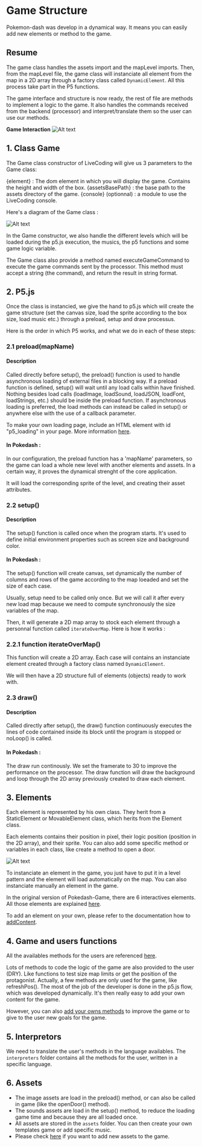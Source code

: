 # Game Structure
Pokemon-dash was develop in a dynamical way. It means you can easily add new elements or method to the game.

## Resume
The game class handles the assets import and the mapLevel imports. Then, from the mapLevel file, the game class will instanciate all element from the map in a 2D array through a factory class called `DynamicElement`. All this process take part in the P5 functions.

The game interface and structure is now ready, the rest of file are methods to implement a logic to the game. It also handles the commands received from the backend (processor) and interpret/translate them so the user can use our methods. 

**Game Interaction**
![Alt text](./../../diagrams/pokedash_interaction.svg)
## 1. Class Game
The Game class constructor of LiveCoding will give us 3 parameters to the Game class:

{element} : The dom element in which you will display the game. Contains the height and width of the box.
{assetsBasePath} : the base path to the assets directory of the game.
{console} (optionnal) : a module to use the LiveCoding console.

Here's a diagram of the Game class :

![Alt text](./../../diagrams/game_class.svg)

In the Game constructor, we also handle the different levels which will be loaded during the p5.js execution, the musics, the p5 functions and some game logic variable.

The Game class also provide a method named executeGameCommand to execute the game commands sent by the processor. This method must accept a string (the command), and return the result in string format.

## 2. P5.js 
Once the class is instancied, we give the hand to p5.js which will create the game structure (set the canvas size, load the sprite according to the box size, load music etc.) through a preload, setup and draw processus.

Here is the order in which P5 works, and what we do in each of these steps:

### 2.1 preload(mapName)
#### Description
Called directly before setup(), the preload() function is used to handle asynchronous loading of external files in a blocking way. If a preload function is defined, setup() will wait until any load calls within have finished. Nothing besides load calls (loadImage, loadSound, loadJSON, loadFont, loadStrings, etc.) should be inside the preload function. If asynchronous loading is preferred, the load methods can instead be called in setup() or anywhere else with the use of a callback parameter. 

To make your own loading page, include an HTML element with id "p5_loading" in your page. More information [here](https://github.com/processing/p5.js/wiki/p5.js-overview#loading-screen).

#### In Pokedash :
In our configuration, the preload function has a 'mapName' parameters, so the game can load a whole new level with another elements and assets. In a certain way, it proves the dynamical strenght of the core application.

It will load the corresponding sprite of the level, and creating their asset attributes. 


### 2.2 setup()
#### Description
The setup() function is called once when the program starts. It's used to define initial environment properties such as screen size and background color.

#### In Pokedash :
The setup() function will create canvas, set dynamically the number of columns and rows of the game according to the map loeaded and set the size of each case.

Usually, setup need to be called only once. But we will call it after every new load map because we need to compute synchronously the size variables of the map.

Then, it will generate a 2D map array to stock each element through a personnal function called `iterateOverMap`. Here is how it works :

### 2.2.1 function iterateOverMap()
This function will create a 2D array. Each case will contains an instanciate element created through a factory class named `DynamicElement`.

We will then have a 2D structure full of elements (objects) ready to work with.

### 2.3 draw()
#### Description
Called directly after setup(), the draw() function continuously executes the lines of code contained inside its block until the program is stopped or noLoop() is called.

#### In Pokedash :
The draw run continously. We set the framerate to 30 to improve the performance on the processor. The draw function will draw the background and loop through the 2D array previously created to draw each element.

## 3. Elements
Each element is represented by his own class. They herit from a StaticElement or MovableElement class, which herits from the Element class. 

Each elements contains their position in pixel, their logic position (position in the 2D array), and their sprite. You can also add some specific method or variables in each class, like create a method to open a door.

![Alt text](./../../diagrams/elements_class.svg)

To instanciate an element in the game, you just have to put it in a level pattern and the element will load automatically on the map. You can also instanciate manually an element in the game. 

In the original version of Pokedash-Game, there are 6 interactives elements. All those elements are explained [here](https://github.com/CPNV-ES/LiveCoding-Pokedash-Game/blob/master/instructions/elements.md).

To add an element on your own, please refer to the documentation how to [addContent](https://github.com/CPNV-ES/LiveCoding-Pokedash-Game/blob/master/docs/developer/addContent/).

## 4. Game and users functions
All the availables methods for the users are referenced [here](https://github.com/CPNV-ES/LiveCoding-Pokedash-Game/blob/master/instructions/functions.md).

Lots of methods to code the logic of the game are also provided to the user (DRY). Like functions to test size map limits or get the position of the protagonist. Actually, a few methods are only used for the game, like refreshPos(). The most of the job of the developer is done in the p5.js flow, which was developed dynamically. It's then really easy to add your own content for the game.

However, you can also [add your owns methods](https://github.com/CPNV-ES/LiveCoding-Pokedash-Game/blob/master/docs/addContent/method.md) to improve the game or to give to the user new goals for the game.

## 5. Interpretors
We need to translate the user's methods in the language availables. The `interpreters` folder contains all the methods for the user, written in a specific language. 


## 6. Assets
- The image assets are load in the preload() method, or can also be called in game (like the openDoor() method).
- The sounds assets are load in the setup() method, to reduce the loading game time and because they are all loaded once.
- All assets are stored in the `assets` folder. You can then create your own templates game or add specific music.
- Please check [here](https://github.com/CPNV-ES/LiveCoding-Pokedash-Game/blob/master/docs/addContent/method.md) if you want to add new assets to the game.


